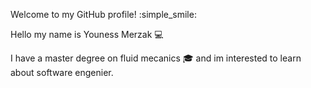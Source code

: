 Welcome to my GitHub profile! :simple_smile:

Hello my name is Youness Merzak :computer:


I have a master degree on fluid mecanics :mortar_board:  and im interested to learn about software engenier.
